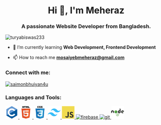 <h1 align="center">Hi 👋, I'm Meheraz</h1>
<h3 align="center">A passionate Website Developer from Bangladesh.</h3>

<p align="left"> <img src="https://komarev.com/ghpvc/?username=turyabiswas233&label=Profile%20views&color=0e75b6&style=flat" alt="turyabiswas233" /> </p>

- 🌱 I’m currently learning **Web Development, Frontend Development**

- 📫 How to reach me **<mosaiyebmeheraz@gmail.com>**

<h3 align="left">Connect with me:</h3>
<p align="left">
<a href="https://web.facebook.com/profile.php?id=100076374422814" target="blank"><img align="center" src="https://raw.githubusercontent.com/rahuldkjain/github-profile-readme-generator/master/src/images/icons/Social/facebook.svg" alt="saimonbhuiyan4u" height="30" width="40" /></a>
<!-- <a href="https://instagram.com/_mahmudulturyabiswas233_" target="blank"><img align="center" src="https://raw.githubusercontent.com/rahuldkjain/github-profile-readme-generator/master/src/images/icons/Social/instagram.svg" alt="_mahmudulturyabiswas233_" height="30" width="40" /></a> -->


</p>

<h3 align="left">Languages and Tools:</h3>
<p align="left">
    <!-- <a href="https://developer.android.com" target="_blank" rel="noreferrer">
    <img src="https://raw.githubusercontent.com/devicons/devicon/master/icons/android/android-original-wordmark.svg" alt="android" width="40" height="40"/>
    </a> -->
    <a href="https://www.cprogramming.com/" target="_blank" rel="noreferrer">
    <img src="https://raw.githubusercontent.com/devicons/devicon/master/icons/c/c-original.svg" alt="c" width="40" height="40"/>
    </a>
    <!-- <a href="https://www.w3schools.com/cpp/" target="_blank" rel="noreferrer">
    <img src="https://raw.githubusercontent.com/devicons/devicon/master/icons/cplusplus/cplusplus-original.svg" alt="cplusplus" width="40" height="40"/>
        </a> -->
    <a href="https://www.w3.org/html/" target="_blank"rel="noreferrer">
        <img src="https://raw.githubusercontent.com/devicons/devicon/master/icons/html5/html5-original-wordmark.svg"alt="html5" width="40" height="40"/>
    </a>
    <a href="https://www.w3schools.com/css/" target="_blank"rel="noreferrer">
        <img src="https://raw.githubusercontent.com/devicons/devicon/master/icons/css3/css3-original-wordmark.svg"alt="css3" width="40" height="40"/>
    </a>
    <a href="https://www.w3schools.com/css/" target="_blank"rel="noreferrer">
        <img src="https://raw.githubusercontent.com/devicons/devicon/master/icons/tailwindcss/tailwindcss-original.svg" alt="tailwind" width="40"height="40"/>
    </a>
    <!-- <a href="https://www.java.com" target="_blank" rel="noreferrer">
        <img src="https://raw.githubusercontent.com/devicons/devicon/master/icons/java/java-original.svg" alt="java" width="40" height="40"/>
    </a> -->
    <a href="https://developer.mozilla.org/en-US/docs/Web/JavaScript" target="_blank"rel="noreferrer">
        <img src="https://raw.githubusercontent.com/devicons/devicon/master/icons/javascript/javascript-original.svg" alt="javascript" width="40"height="40"/>
    </a>
    <!-- <a href="https://expressjs.com" target="_blank" rel="noreferrer">
        <img src="https://raw.githubusercontent.com/devicons/devicon/master/icons/express/express-original-wordmark.svg" alt="express" width="40" height="40"/>
    </a> -->
    <a href="https://firebase.google.com/" target="_blank" rel="noreferrer">
        <img src="https://www.vectorlogo.zone/logos/firebase/firebase-icon.svg" alt="firebase" width="40"height="40"/>
    </a>
    <a href="https://git-scm.com/" target="_blank" rel="noreferrer">
        <img src="https://www.vectorlogo.zone/logos/git-scm/git-scm-icon.svg" alt="git" width="40"height="40"/>
    </a>
    <!-- <a href="https://kotlinlang.org" target="_blank" rel="noreferrer">
        <img src="https://www.vectorlogo.zone/logos/kotlinlang/kotlinlang-icon.svg" alt="kotlin" width="40" height="40"/>
    </a> -->
    <a href="https://nodejs.org" target="_blank" rel="noreferrer">
        <img src="https://raw.githubusercontent.com/devicons/devicon/master/icons/nodejs/nodejs-original-wordmark.svg"alt="nodejs" width="40" height="40"/>
    </a>
</p>
